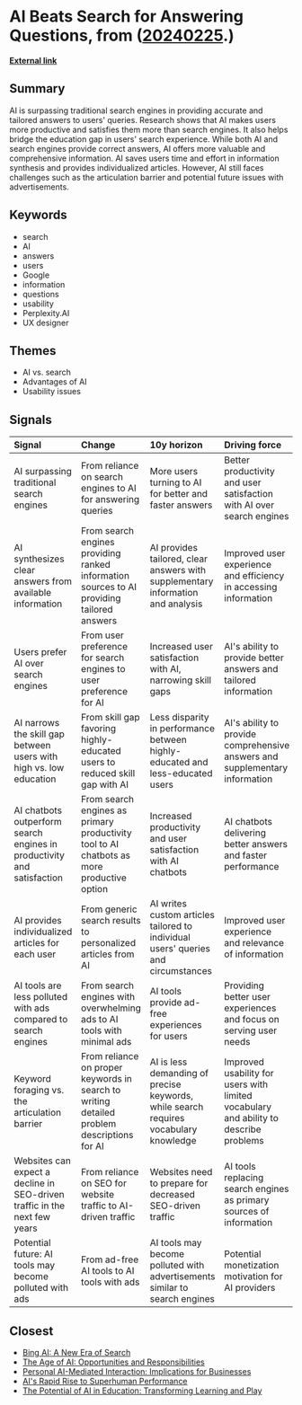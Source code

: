 # __AI Beats Search for Answering Questions__, from ([20240225](https://kghosh.substack.com/p/20240225).)

__[External link](https://jakobnielsenphd.substack.com/p/seo-is-dead)__



## Summary

AI is surpassing traditional search engines in providing accurate and tailored answers to users' queries. Research shows that AI makes users more productive and satisfies them more than search engines. It also helps bridge the education gap in users' search experience. While both AI and search engines provide correct answers, AI offers more valuable and comprehensive information. AI saves users time and effort in information synthesis and provides individualized articles. However, AI still faces challenges such as the articulation barrier and potential future issues with advertisements.

## Keywords

* search
* AI
* answers
* users
* Google
* information
* questions
* usability
* Perplexity.AI
* UX designer

## Themes

* AI vs. search
* Advantages of AI
* Usability issues

## Signals

| Signal                                                                    | Change                                                                                     | 10y horizon                                                                          | Driving force                                                                         |
|:--------------------------------------------------------------------------|:-------------------------------------------------------------------------------------------|:-------------------------------------------------------------------------------------|:--------------------------------------------------------------------------------------|
| AI surpassing traditional search engines                                  | From reliance on search engines to AI for answering queries                                | More users turning to AI for better and faster answers                               | Better productivity and user satisfaction with AI over search engines                 |
| AI synthesizes clear answers from available information                   | From search engines providing ranked information sources to AI providing tailored answers  | AI provides tailored, clear answers with supplementary information and analysis      | Improved user experience and efficiency in accessing information                      |
| Users prefer AI over search engines                                       | From user preference for search engines to user preference for AI                          | Increased user satisfaction with AI, narrowing skill gaps                            | AI's ability to provide better answers and tailored information                       |
| AI narrows the skill gap between users with high vs. low education        | From skill gap favoring highly-educated users to reduced skill gap with AI                 | Less disparity in performance between highly-educated and less-educated users        | AI's ability to provide comprehensive answers and supplementary information           |
| AI chatbots outperform search engines in productivity and satisfaction    | From search engines as primary productivity tool to AI chatbots as more productive option  | Increased productivity and user satisfaction with AI chatbots                        | AI chatbots delivering better answers and faster performance                          |
| AI provides individualized articles for each user                         | From generic search results to personalized articles from AI                               | AI writes custom articles tailored to individual users' queries and circumstances    | Improved user experience and relevance of information                                 |
| AI tools are less polluted with ads compared to search engines            | From search engines with overwhelming ads to AI tools with minimal ads                     | AI tools provide ad-free experiences for users                                       | Providing better user experiences and focus on serving user needs                     |
| Keyword foraging vs. the articulation barrier                             | From reliance on proper keywords in search to writing detailed problem descriptions for AI | AI is less demanding of precise keywords, while search requires vocabulary knowledge | Improved usability for users with limited vocabulary and ability to describe problems |
| Websites can expect a decline in SEO-driven traffic in the next few years | From reliance on SEO for website traffic to AI-driven traffic                              | Websites need to prepare for decreased SEO-driven traffic                            | AI tools replacing search engines as primary sources of information                   |
| Potential future: AI tools may become polluted with ads                   | From ad-free AI tools to AI tools with ads                                                 | AI tools may become polluted with advertisements similar to search engines           | Potential monetization motivation for AI providers                                    |

## Closest

* [Bing AI: A New Era of Search](08d574bcc0280a4ca5a4b2a48357d6b7)
* [The Age of AI: Opportunities and Responsibilities](8acafe1fbe51c2de3cd689956b25b39f)
* [Personal AI-Mediated Interaction: Implications for Businesses](416560fac9bedd69aa678761b51406a2)
* [AI's Rapid Rise to Superhuman Performance](77c5c92357a7aeff1c388c1eb79b7259)
* [The Potential of AI in Education: Transforming Learning and Play](adf886a1b9fd74281e0a43c3e7c70def)